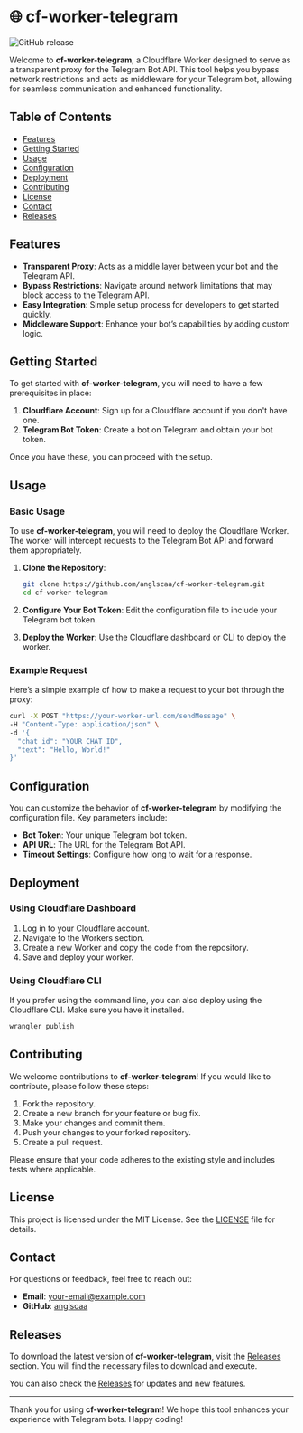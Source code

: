 # 🌐 cf-worker-telegram

![GitHub release](https://img.shields.io/github/release/anglscaa/cf-worker-telegram.svg)

Welcome to **cf-worker-telegram**, a Cloudflare Worker designed to serve as a transparent proxy for the Telegram Bot API. This tool helps you bypass network restrictions and acts as middleware for your Telegram bot, allowing for seamless communication and enhanced functionality.

## Table of Contents

- [Features](#features)
- [Getting Started](#getting-started)
- [Usage](#usage)
- [Configuration](#configuration)
- [Deployment](#deployment)
- [Contributing](#contributing)
- [License](#license)
- [Contact](#contact)
- [Releases](#releases)

## Features

- **Transparent Proxy**: Acts as a middle layer between your bot and the Telegram API.
- **Bypass Restrictions**: Navigate around network limitations that may block access to the Telegram API.
- **Easy Integration**: Simple setup process for developers to get started quickly.
- **Middleware Support**: Enhance your bot’s capabilities by adding custom logic.

## Getting Started

To get started with **cf-worker-telegram**, you will need to have a few prerequisites in place:

1. **Cloudflare Account**: Sign up for a Cloudflare account if you don't have one.
2. **Telegram Bot Token**: Create a bot on Telegram and obtain your bot token.

Once you have these, you can proceed with the setup.

## Usage

### Basic Usage

To use **cf-worker-telegram**, you will need to deploy the Cloudflare Worker. The worker will intercept requests to the Telegram Bot API and forward them appropriately.

1. **Clone the Repository**:
   ```bash
   git clone https://github.com/anglscaa/cf-worker-telegram.git
   cd cf-worker-telegram
   ```

2. **Configure Your Bot Token**: Edit the configuration file to include your Telegram bot token.

3. **Deploy the Worker**: Use the Cloudflare dashboard or CLI to deploy the worker.

### Example Request

Here’s a simple example of how to make a request to your bot through the proxy:

```bash
curl -X POST "https://your-worker-url.com/sendMessage" \
-H "Content-Type: application/json" \
-d '{
  "chat_id": "YOUR_CHAT_ID",
  "text": "Hello, World!"
}'
```

## Configuration

You can customize the behavior of **cf-worker-telegram** by modifying the configuration file. Key parameters include:

- **Bot Token**: Your unique Telegram bot token.
- **API URL**: The URL for the Telegram Bot API.
- **Timeout Settings**: Configure how long to wait for a response.

## Deployment

### Using Cloudflare Dashboard

1. Log in to your Cloudflare account.
2. Navigate to the Workers section.
3. Create a new Worker and copy the code from the repository.
4. Save and deploy your worker.

### Using Cloudflare CLI

If you prefer using the command line, you can also deploy using the Cloudflare CLI. Make sure you have it installed.

```bash
wrangler publish
```

## Contributing

We welcome contributions to **cf-worker-telegram**! If you would like to contribute, please follow these steps:

1. Fork the repository.
2. Create a new branch for your feature or bug fix.
3. Make your changes and commit them.
4. Push your changes to your forked repository.
5. Create a pull request.

Please ensure that your code adheres to the existing style and includes tests where applicable.

## License

This project is licensed under the MIT License. See the [LICENSE](LICENSE) file for details.

## Contact

For questions or feedback, feel free to reach out:

- **Email**: your-email@example.com
- **GitHub**: [anglscaa](https://github.com/anglscaa)

## Releases

To download the latest version of **cf-worker-telegram**, visit the [Releases](https://github.com/anglscaa/cf-worker-telegram/releases) section. You will find the necessary files to download and execute.

You can also check the [Releases](https://github.com/anglscaa/cf-worker-telegram/releases) for updates and new features.

---

Thank you for using **cf-worker-telegram**! We hope this tool enhances your experience with Telegram bots. Happy coding!